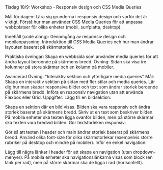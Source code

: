 Tisdag 10/9: Workshop - Responsiv design och CSS Media Queries

Mål för dagen:
Lära sig grunderna i responsiv design och varför det är viktigt.
Förstå hur man använder CSS Media Queries för att anpassa webbplatser för olika enheter (mobil, surfplatta, desktop).

Innehåll (code along):
Genomgång av responsiv design och mobilanpassning.
Introduktion till CSS Media Queries och hur man ändrar layouten baserat på skärmstorlek.

Praktiska övningar:
Skapa en webbsida som använder media queries för att ändra layout beroende på skärmens bredd.
Övning: Sidan ska visa tre kolumner på stora skärmar och en kolumn på mobiler.

Avancerad Övning: "Interaktiv sektion och ytterligare media queries"
Mål:
Skapa en interaktiv sektion på sidan med fler stilar och media queries.
Lär dig hur man skapar responsiva bilder och text som ändrar storlek beroende på skärmens bredd.
Införa en responsiv navigation utan att använda Flexbox eller Grid.
Uppgifter:
Lägg till en bildsektion:

Skapa en sektion där en bild visas. Bilden ska vara responsiv och ändra storlek baserat på skärmens bredd.
Skriv ut en text som beskriver bilden. På mobila enheter ska texten ligga ovanför bilden, men på större skärmar ska texten vara bredvid bilden.
Gör textstorleken responsiv:

Gör så att texten i header och main ändrar storlek baserat på skärmens bredd.
Använd olika font-size för olika skärmstorlekar (exempelvis större rubriker på desktop och mindre på mobiler).
Inför en enkel navigation:

Lägg till några länkar i header för att skapa en navigation (utan dropdown-menyer).
På mobila enheter ska navigationslänkarna visas som block (en länk per rad), men på större skärmar ska de ligga i rad (horisontellt).

